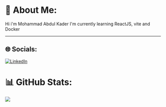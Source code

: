 # 💫 About Me:
Hi i'm Mohammad Abdul Kader
I'm currently learning ReactJS, vite and Docker<br>

---


## 🌐 Socials:
[![LinkedIn](https://img.shields.io/badge/LinkedIn-%230077B5.svg?logo=linkedin&logoColor=white)](https://linkedin.com/in/mohammad-abdul-kader-998594263) 

# 📊 GitHub Stats:
![](https://github-readme-stats.vercel.app/api/top-langs/?username=MHDabdulkader&theme=default_repocard&hide_border=false&include_all_commits=false&count_private=false&layout=compact)





<!-- Proudly created with GPRM ( https://gprm.itsvg.in ) [![](https://visitcount.itsvg.in/api?id=MHDabdulkader&icon=5&color=6)](https://visitcount.itsvg.in)  -->
